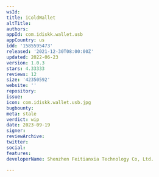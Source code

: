 ```yaml
---
wsId: 
title: iColdWallet
altTitle: 
authors: 
appId: com.idiskk.wallet.usb
appCountry: us
idd: '1585595473'
released: '2021-12-30T08:00:00Z'
updated: 2022-06-23
version: 1.0.3
stars: 4.33333
reviews: 12
size: '42350592'
website: ''
repository: 
issue: 
icon: com.idiskk.wallet.usb.jpg
bugbounty: 
meta: stale
verdict: wip
date: 2023-09-19
signer: 
reviewArchive: 
twitter: 
social: 
features: 
developerName: Shenzhen Feitianxia Technology Co, Ltd.

---
```


